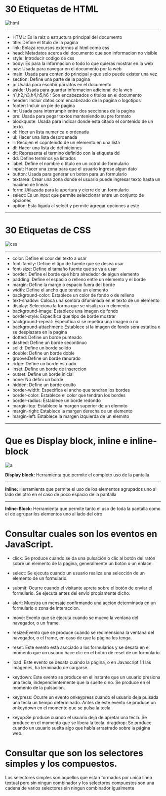 # 30 Etiquetas de HTML

![html](https://www.manejandodatos.es/wp-content/uploads/2013/07/html5_logo.png)
<hr>

 - HTML:   Es la raiz o estructura principal del documento
- title:  Define el titulo de la pagina  
- link:  Enlaza recursos externos al html como css
- head: Metadatos acerca del documento que son informacion no visible  
- style: Introducir codigo de css
- body: Es para la informacion o todo lo que quieras mostrar en la web
- nav: Usada para navegar en el documento por la web
- main: Usada para contenido principal y que solo puede exister una vez
- section: Define una parte de la pagina
- p: Usada para escribir parrafos en el documento
- aside: Usada para guardar informacion adicional de la web
- h1,h2,h3,h4,h5,h6 : Son encabezados o titulos en el documento
- header: Incluir datos com encabezado de la pagina o logotipos
- footer: Incluir un pie de pagina
- hr: Usada para interrumpir entre dos secciones de la pagina
- pre: Usada para pegar textos manteniendo su pre formato
- blockquote: Usada para indicar donde esta citado el contenido de un texto
- ol: Hcer un lista numerica o ordenada
- ul: Hacer una lista desordenada
- li: Recojen el copntenido de un elemento en una lista
- dl: Hacer una lista de definiciones
- dt: Representa el termino definido con la etiqueta dd
- dd: Define terminos ya listados
- label: Define el nombre o titulo en un cotrol de formulario
- input: Hacer una zona para que el usuario ingrese algun dato
- button: Usada para generar un boton para un formulario
- textarea: Crear una zona donde el usuario puede ingresar texto hasta un maximo de lineas
- form: Utilazada para la apertura y cierre de un formulario
- select: Es un input que permite seleccionar entre un conjunto de opciones  
- option: Esta ligada al select y permite agregar opciones a este 

<hr>

# 30 Etiquetas de CSS

![css](https://informaticacoslada.com/wp-content/uploads/2015/07/css3.png)

<hr>

-  color: Define el coor del texto a usar  
-  font-family: Define el tipo de fuente que se desea usar
-  font-size: Define el tamaño fuente que se va a usar
-  border: Define el borde que hbra alrededor de algun elemento
-  padding: Define el espacio o relleno entre un elemento y el borde
-  margin: Define la marge o espacio fuera del borde
-  width: Define el ancho que tendra un elemento
-  background-color: Establece un color de fondo o de relleno
-  text-shadow: Coloca una sombra difuminada en el texto de un elemento
-  display: Selecciona la forma que se visulizra un elemento
-  background-image: Establece una imagen de fondo
-  border-style: Especifica que tipo de borde mostrar
-  background-repeat: Especifica si se repetira una imagen o no
-  background-attachment: Establece si la imagen de fondo sera estatica o se desplazara en la pagina
-  dotted: Define un borde punteado
-  dashed: Define un borde secontinuo
-  solid: Define un borde solido
-  double: Define un borde doble
-  groove:Define un borde ranurado
-  ridge: Define un borde estriado
-  inset: Define un borde de inserccion
-  outset: Define un borde inicial
-  none: No defini un borde
-  hidden: Define un borde oculto
-  border-width: Especifica el ancho que tendran los bordes
-  border-color: Establece el color que tendran los bordes
-  border-radius: Establece un borde redondo
-  margin-top: Establece la margen superior de un elemnto
-  margin-right: Establece la margen derecha de un elemento
-  margin-left: Establece la margen izquierda de un elemnto

<hr>

# Que es Display block, inline e inline-block

![a](https://mblogthumb-phinf.pstatic.net/MjAxNzEyMDhfMTY1/MDAxNTEyNzI2MjcyMTY4.7p0i3X51WYejSyVCki-4BQtv6ecy2uflB53fhTBdD8Ag.Gx7e6zVxQxyeB-O7EefE4rBrDBCR8YHdkezklsia7UUg.PNG.ceo_zeus/aa11.png?type=w800)

**Display block:** Herramienta que permite el completo uso de la pantalla 

 <hr>
 
 **Inline:** Herramienta que permite el uso de los elementos agrupados uno al lado del otro en el caso de poco espacio de la pantalla
 
 <hr>
 
 **Inline-Block:** Herramienta que permite tanto el uso de toda la pantalla como el de agrupar los elementos uno al lado del otro 

# Consultar cuales son los eventos en JavaScript.

- click: Se produce cuando se da una pulsación o clic al botón del ratón sobre un elemento de la página, generalmente un botón o un enlace.

- select: Se ejecuta cuando un usuario realiza una selección de un elemento de un formulario.

- submit: Ocurre cuando el visitante apreta sobre el botón de enviar el formulario. Se ejecuta antes del envío propiamente dicho.

- alert: Muestra un mensaje confirmando una accion determinada en un formulario o zona de interaccion.

- move: Evento que se ejecuta cuando se mueve la ventana del navegador, o un frame.

- resize:Evento que se produce cuando se redimensiona la ventana del navegador, o el frame, en caso de que la página los tenga.

- reset: Este evento está asociado a los formularios y se desata en el momento que un usuario hace clic en el botón de reset de un formulario.

- load: Este evento se desata cuando la página, o en Javascript 1.1 las imágenes, ha terminado de cargarse.

- keydown: Este evento se produce en el instante que un usuario presiona una tecla, independientemente que la suelte o no. Se produce en el momento de la pulsación.

- keypress: Ocurre un evento onkeypress cuando el usuario deja pulsada una tecla un tiempo determinado. Antes de este evento se produce un onkeydown en el momento que se pulsa la tecla.

- keyup:Se produce cuando el usuario deja de apretar una tecla. Se produce en el momento que se libera la tecla. dragdrop: Se produce cuando un usuario suelta algo que había arrastrado sobre la página web.

# Consultar que son los selectores simples y los compuestos.

Los selectores simples son aquellos que estan formados por unica linea textual pero sin ningun combinador y los selectores compuestos son una cadena de varios selectores sin ningun combinador igualmente


















